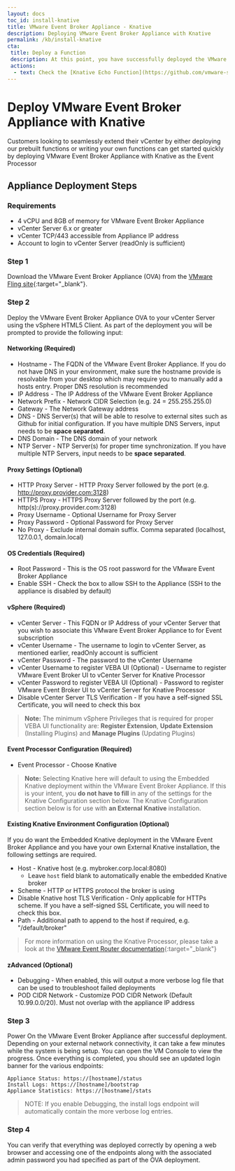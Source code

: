 ```yaml
---
layout: docs
toc_id: install-knative
title: VMware Event Broker Appliance - Knative
description: Deploying VMware Event Broker Appliance with Knative
permalink: /kb/install-knative
cta:
 title: Deploy a Function
 description: At this point, you have successfully deployed the VMware Event Broker Appliance and you are ready to start deploying your functions! 
 actions:
  - text: Check the [Knative Echo Function](https://github.com/vmware-samples/vcenter-event-broker-appliance/tree/master/examples/knative/powershell/kn-ps-echo){:target="_blank"} to quickly get started
---
```

# Deploy VMware Event Broker Appliance with Knative

Customers looking to seamlessly extend their vCenter by either deploying our prebuilt functions or writing your own functions can get started quickly by deploying VMware Event Broker Appliance with Knative as the Event Processor

## Appliance Deployment Steps

### Requirements

* 4 vCPU and 8GB of memory for VMware Event Broker Appliance
* vCenter Server 6.x or greater
* vCenter TCP/443 accessible from Appliance IP address
* Account to login to vCenter Server (readOnly is sufficient)

### Step 1

Download the VMware Event Broker Appliance (OVA) from the [VMware Fling site](https://flings.vmware.com/vmware-event-broker-appliance){:target="_blank"}.

### Step 2

Deploy the VMware Event Broker Appliance OVA to your vCenter Server using the vSphere HTML5 Client. As part of the deployment you will be prompted to provide the following input:

#### **Networking** (**Required**)

  * Hostname - The FQDN of the VMware Event Broker Appliance. If you do not have DNS in your environment, make sure the hostname provide is resolvable from your desktop which may require you to manually add a hosts entry. Proper DNS resolution is recommended
  * IP Address - The IP Address of the VMware Event Broker Appliance
  * Network Prefix - Network CIDR Selection (e.g. 24 = 255.255.255.0)
  * Gateway - The Network Gateway address
  * DNS - DNS Server(s) that will be able to resolve to external sites such as Github for initial configuration. If you have multiple DNS Servers, input needs to be **space separated**.
  * DNS Domain - The DNS domain of your network
  * NTP Server - NTP Server(s) for proper time synchronization. If you have multiple NTP Servers, input needs to be **space separated**.

#### **Proxy Settings** (Optional)
  * HTTP Proxy Server - HTTP Proxy Server followed by the port (e.g. http://proxy.provider.com:3128)
  * HTTPS Proxy - HTTPS Proxy Server followed by the port (e.g. http(s)://proxy.provider.com:3128)
  * Proxy Username - Optional Username for Proxy Server
  * Proxy Password - Optional Password for Proxy Server
  * No Proxy - Exclude internal domain suffix. Comma separated (localhost, 127.0.0.1, domain.local)

#### **OS Credentials** (**Required**)
  * Root Password - This is the OS root password for the VMware Event Broker Appliance
  * Enable SSH - Check the box to allow SSH to the Appliance (SSH to the appliance is disabled by default)

#### **vSphere** (**Required**)

  * vCenter Server - This FQDN or IP Address of your vCenter Server that you wish to associate this VMware Event Broker Appliance to for Event subscription
  * vCenter Username - The username to login to vCenter Server, as mentioned earlier, readOnly account is sufficient
  * vCenter Password - The password to the vCenter Username
  * vCenter Username to register VEBA UI (Optional) - Username to register VMware Event Broker UI to vCenter Server for Knative Processor
  * vCenter Password to register VEBA UI (Optional) - Password to register VMware Event Broker UI to vCenter Server for Knative Processor
  * Disable vCenter Server TLS Verification - If you have a self-signed SSL Certificate, you will need to check this box

> **Note:** The minimum vSphere Privileges that is required for proper VEBA UI functionality are: **Register Extension**, **Update Extension** (Installing Plugins) and **Manage Plugins** (Updating Plugins)

#### **Event Processor Configuration** (**Required**)
  * Event Processor - Choose Knative

> **Note:** Selecting Knative here will default to using the Embedded Knative deployment within the VMware Event Broker Appliance.  If this is your intent, you **do not have to fill** in any of the settings for the Knative Configuration section below. The Knative Configuration section below is for use with **an External Knative** installation.

#### **Existing Knative Environment Configuration** (**Optional**)

If you do want the Embedded Knative deployment in the VMware Event Broker Appliance and you have your own External Knative installation, the following settings are required.

  * Host - Knative host (e.g. mybroker.corp.local:8080)
    * Leave `host` field blank to automatically enable the embedded Knative broker
  * Scheme - HTTP or HTTPS protocol the broker is using
  * Disable Knative host TLS Verification - Only applicable for HTTPs scheme. If you have a self-signed SSL Certificate, you will need to check this box.
  * Path - Additional path to append to the host if required, e.g. "/default/broker"

> For more information on using the Knative Processor, please take a look at the [VMware Event Router documentation](https://github.com/vmware-samples/vcenter-event-broker-appliance/blob/development/vmware-event-router/README.MD){:target="_blank"}

#### **zAdvanced** (Optional)
  * Debugging - When enabled, this will output a more verbose log file that can be used to troubleshoot failed deployments
  * POD CIDR Network - Customize POD CIDR Network (Default 10.99.0.0/20). Must not overlap with the appliance IP address

### Step 3

Power On the VMware Event Broker Appliance after successful deployment. Depending on your external network connectivity, it can take a few minutes while the system is being setup. You can open the VM Console to view the progress. Once everything is completed, you should see an updated login banner for the various endpoints:

```
Appliance Status: https://[hostname]/status
Install Logs: https://[hostname]/bootstrap
Appliance Statistics: https://[hostname]/stats
```

> NOTE: If you enable Debugging, the install logs endpoint will automatically contain the more verbose log entries.


### Step 4

You can verify that everything was deployed correctly by opening a web browser and accessing one of the endpoints along with the associated admin password you had specified as part of the OVA deployment.

